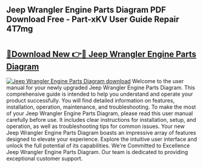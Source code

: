 ## Jeep Wrangler Engine Parts Diagram PDF Download Free - Part-xKV User Guide Repair 4T7mg

# <h2><a href="http://dfrjt2.blite.top/?on=Jeep+Wrangler+Engine+Parts+Diagram">🔗Download New 👉🔴 Jeep Wrangler Engine Parts Diagram</a></h2>

[![Jeep Wrangler Engine Parts Diagram download](https://i.imgur.com/lujVjoI.png)](http://dfrjt2.blite.top/?on=Jeep+Wrangler+Engine+Parts+Diagram)
Welcome to the user manual for your newly upgraded Jeep Wrangler Engine Parts Diagram. This comprehensive guide is intended to help you understand and operate your product successfully. You will find detailed information on features, installation, operation, maintenance, and troubleshooting. To make the most of your Jeep Wrangler Engine Parts Diagram, please read this user manual carefully before use. It includes clear instructions for installation, setup, and operation, as well as troubleshooting tips for common issues. Your new Jeep Wrangler Engine Parts Diagram boasts an impressive array of features designed to elevate your experience. Explore the intuitive user interface and unlock the full potential of its capabilities. We're Committed to Excellence Jeep Wrangler Engine Parts Diagram. Our team is dedicated to providing exceptional customer support.
